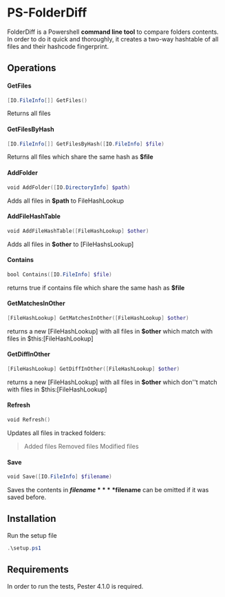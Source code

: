 # PS-FolderDiff

FolderDiff is a Powershell **command line tool** to compare folders contents.
<Enter>
In order to do it quick and thoroughly, it creates a two-way hashtable of all files and their hashcode fingerprint. 

## Operations

#### GetFiles
```PowerShell
[IO.FileInfo[]] GetFiles()
````
Returns all files

#### GetFilesByHash
```PowerShell
[IO.FileInfo[]] GetFilesByHash([IO.FileInfo] $file)
````
Returns all files which share the same hash as **$file**

#### AddFolder
```PowerShell
void AddFolder([IO.DirectoryInfo] $path)
````
Adds all files in **$path** to FileHashLookup

#### AddFileHashTable
```PowerShell
void AddFileHashTable([FileHashLookup] $other)
````
Adds all files in **$other** to [FileHashsLookup]

#### Contains
```PowerShell
bool Contains([IO.FileInfo] $file)
````
returns true if contains file which share the same hash as **$file**

#### GetMatchesInOther
```PowerShell
[FileHashLookup] GetMatchesInOther([FileHashLookup] $other)
````
returns a new [FileHashLookup] with all files in **$other** which match with files in $this:[FileHashLookup]

#### GetDiffInOther
```PowerShell
[FileHashLookup] GetDiffInOther([FileHashLookup] $other)
````
returns a new [FileHashLookup] with all files in **$other** which don''t match with files in $this:[FileHashLookup]

#### Refresh
```PowerShell
void Refresh()
````
Updates all files in tracked folders: 
> Added files
> Removed files
> Modified files

#### Save
```PowerShell
void Save([IO.FileInfo] $filename)
````
Saves the contents in  **$filename** 
**$filename** can be omitted if it was saved before. 

## Installation

Run the setup file

```PowerShell
.\setup.ps1
````

## Requirements

In order to run the tests, Pester 4.1.0 is required.

